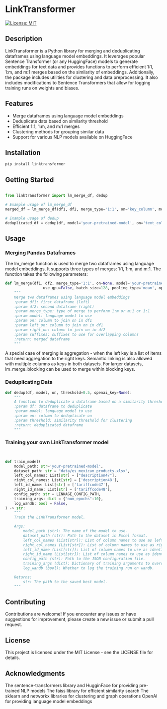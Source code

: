 # LinkTransformer

[![License: MIT](https://img.shields.io/badge/License-MIT-yellow.svg)](https://opensource.org/licenses/MIT)

## Description

LinkTransformer is a Python library for merging and deduplicating dataframes using language model embeddings. It leverages popular Sentence Transformer (or any HuggingFace) models to generate embeddings for text data and provides functions to perform efficient 1:1, 1:m, and m:1 merges based on the similarity of embeddings. Additionally, the package includes utilities for clustering and data preprocessing. It also includes modifications to Sentence Transformers that allow for logging training runs on weights and biases.

## Features

- Merge dataframes using language model embeddings
- Deduplicate data based on similarity threshold
- Efficient 1:1, 1:m, and m:1 merges
- Clustering methods for grouping similar data
- Support for various NLP models available on HuggingFace

## Installation

```bash
pip install linktransformer
```

## Getting Started

```python

from linktransformer import lm_merge_df, dedup

# Example usage of lm_merge_df
merged_df = lm_merge_df(df1, df2, merge_type='1:1', on='key_column', model='your-pretrained-model')

# Example usage of dedup
deduplicated_df = dedup(df, model='your-pretrained-model', on='text_column', threshold=0.8)
```


## Usage 

### Merging Pandas Dataframes

The lm_merge function is used to merge two dataframes using language model embeddings. It supports three types of merges: 1:1, 1:m, and m:1. The function takes the following parameters:

```python
def lm_merge(df1, df2, merge_type='1:1', on=None, model='your-pretrained-model', left_on=None, right_on=None, suffixes=('_x', '_y'),
                 use_gpu=False, batch_size=128, pooling_type='mean', openai_key=None):
    """
    Merge two dataframes using language model embeddings
    :param df1: first dataframe (left) 
    :param df2: second dataframe (right)
    :param merge_type: type of merge to perform 1:m or m:1 or 1:1
    :param model: language model to use
    :param on: column to join on in df1
    :param left_on: column to join on in df1
    :param right_on: column to join on in df2
    :param suffixes: suffixes to use for overlapping columns
    :return: merged dataframe
    """


```

A special case of merging is aggregation - when the left key is a list of items that need aggregation to the right keys. Semantic linking is also allowed with multiple columns as keys in both datasets. For larger datasets, lm_merge_blocking can be used to merge within blocking keys. 


### Deduplicating Data
```python
def dedup(df, model, on, threshold=0.5, openai_key=None):
    """
    A function to deduplicate a dataframe based on a similarity threshold
    :param df: dataframe to deduplicate
    :param model: language model to use
    :param on: column to deduplicate on
    :param threshold: similarity threshold for clustering
    :return: deduplicated dataframe
    """
```

### Training your own LinkTransformer model

```python


def train_model(
    model_path: str='your-pretrained-model',
    dataset_path: str = "data/es_mexican_products.xlsx",
    left_col_names: List[str] = ["description47"],
    right_col_names: List[str] = ['description48'],
    left_id_name: List[str] = ['tariffcode47'],
    right_id_name: List[str] = ['tariffcode48'],
    config_path: str = LINKAGE_CONFIG_PATH,
    training_args: dict = {"num_epochs":10},
    log_wandb: bool = False,
) -> str:
    """
    Train the LinkTransformer model.

    Args:
        model_path (str): The name of the model to use.
        dataset_path (str): Path to the dataset in Excel format.
        left_col_names (List[str]): List of column names to use as left side data.
        right_col_names (List[str]): List of column names to use as right side data.
        left_id_name (List[str]): List of column names to use as identifiers for the left data.
        right_id_name (List[str]): List of column names to use as identifiers for the right data.
        config_path (str): Path to the JSON configuration file.
        training_args (dict): Dictionary of training arguments to override the config.
        log_wandb (bool): Whether to log the training run on wandb.

    Returns:
        str: The path to the saved best model.
    """


```


## Contributing
Contributions are welcome! If you encounter any issues or have suggestions for improvement, please create a new issue or submit a pull request.

## License
This project is licensed under the MIT License - see the LICENSE file for details.

## Acknowledgments
The sentence-transformers library and HugginFace for providing pre-trained NLP models
The faiss library for efficient similarity search
The sklearn and networkx libraries for clustering and graph operations
OpenAI for providing language model embeddings

